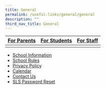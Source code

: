 ```yaml
---
title: General
permalink: /useful-links/general/general
description: ""
third_nav_title: General
---
```

| [For Parents](https://moe-wellingtonpri-staging.netlify.app/useful-links/for-parents) | [For Students](https://moe-wellingtonpri-staging.netlify.app/useful-links/for-students) | [For Staff](https://moe-wellingtonpri-staging.netlify.app/useful-links/for-staff) |
| -------- | -------- | -------- |
| | | |

* [School Information](https://moe-wellingtonpri-staging.netlify.app/useful-links/general/school-information)
* [School Rules](https://wellingtonpri-moe-edu-sg-admin.cwp.sg/useful-links/school-rules)
* [Privacy Policy](https://wellingtonpri-moe-edu-sg-admin.cwp.sg/useful-links/privacy-policy)
* [Calendar](https://wellingtonpri-moe-edu-sg-admin.cwp.sg/useful-links/calendar)
* [Contact Us](https://wellingtonpri-moe-edu-sg-admin.cwp.sg/useful-links/contact-us)
* [SLS Password Reset](https://docs.google.com/forms/d/e/1FAIpQLSfiwrDGu9lZyUEzZzUhKfAvamcoTMYJ-f_SvRiFZNAUZfiNbQ/viewform)